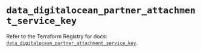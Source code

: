 # `data_digitalocean_partner_attachment_service_key`

Refer to the Terraform Registry for docs: [`data_digitalocean_partner_attachment_service_key`](https://registry.terraform.io/providers/digitalocean/digitalocean/2.59.0/docs/data-sources/partner_attachment_service_key).
